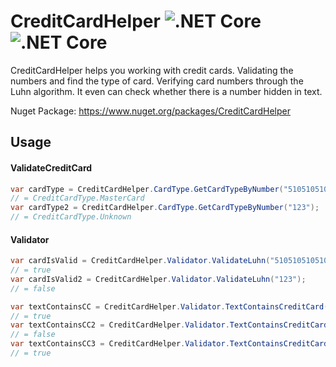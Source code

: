 # CreditCardHelper ![.NET Core](https://github.com/hendrikdevestel/CreditCardHelper/workflows/.NET%205/badge.svg) ![.NET Core](https://github.com/hendrikdevestel/CreditCardHelper/workflows/.NET%20Core/badge.svg)

CreditCardHelper helps you working with credit cards. Validating the numbers and find the type of card. Verifying card numbers through the Luhn algorithm. It even can check whether there is a number hidden in text.

Nuget Package: https://www.nuget.org/packages/CreditCardHelper

## Usage

#### ValidateCreditCard
```csharp
var cardType = CreditCardHelper.CardType.GetCardTypeByNumber("5105105105105100");
// = CreditCardType.MasterCard
var cardType2 = CreditCardHelper.CardType.GetCardTypeByNumber("123");
// = CreditCardType.Unknown
```

#### Validator

```csharp
var cardIsValid = CreditCardHelper.Validator.ValidateLuhn("5105105105105100");
// = true
var cardIsValid2 = CreditCardHelper.Validator.ValidateLuhn("123");
// = false
```

```csharp
var textContainsCC = CreditCardHelper.Validator.TextContainsCreditCard("This is a text with 5105-1051-0510-5100 in it");
// = true
var textContainsCC2 = CreditCardHelper.Validator.TextContainsCreditCard("51st Street number 05 box 1051");
// = false
var textContainsCC3 = CreditCardHelper.Validator.TextContainsCreditCard("Thi5105s is 1051 a te0510xt with5100 in it");
// = true
```

